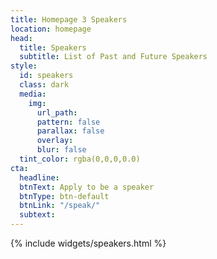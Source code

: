 ```yaml
---
title: Homepage 3 Speakers
location: homepage
head:
  title: Speakers
  subtitle: List of Past and Future Speakers
style:
  id: speakers
  class: dark
  media:
    img:
      url_path: 
      pattern: false
      parallax: false
      overlay: 
      blur: false
  tint_color: rgba(0,0,0,0.0)
cta:
  headline: 
  btnText: Apply to be a speaker
  btnType: btn-default
  btnLink: "/speak/"
  subtext: 
---
```


{% include widgets/speakers.html %}

